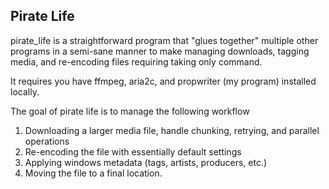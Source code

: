 Pirate Life
---

pirate_life is a straightforward program that "glues together" multiple other programs in a semi-sane manner to make managing downloads, tagging media, and re-encoding files requiring taking only command.

It requires you have ffmpeg, aria2c, and propwriter (my program) installed locally. 

The goal of pirate life is to manage the following workflow

1. Downloading a larger media file, handle chunking, retrying, and parallel operations
2. Re-encoding the file with essentially default settings
3. Applying windows metadata (tags, artists, producers, etc.)
4. Moving the file to a final location.
